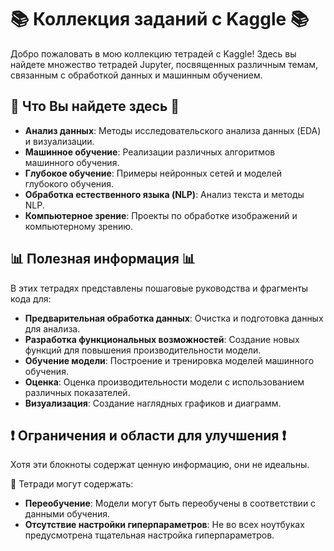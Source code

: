 # 📚 Коллекция заданий с Kaggle 📚

Добро пожаловать в мою коллекцию тетрадей с Kaggle!
Здесь вы найдете множество тетрадей Jupyter, посвященных различным темам, связанным с обработкой данных и машинным обучением.

## 🌟 Что Вы найдете здесь 🌟

- **Анализ данных**: Методы исследовательского анализа данных (EDA) и визуализации.
- **Машинное обучение**: Реализации различных алгоритмов машинного обучения.
- **Глубокое обучение**: Примеры нейронных сетей и моделей глубокого обучения.
- **Обработка естественного языка (NLP)**: Анализ текста и методы NLP.
- **Компьютерное зрение**: Проекты по обработке изображений и компьютерному зрению.

## 📊 Полезная информация 📊

В этих тетрадях представлены пошаговые руководства и фрагменты кода для:

- **Предварительная обработка данных**: Очистка и подготовка данных для анализа.
- **Разработка функциональных возможностей**: Создание новых функций для повышения производительности модели.
- **Обучение модели**: Построение и тренировка моделей машинного обучения.
- **Оценка**: Оценка производительности модели с использованием различных показателей.
- **Визуализация**: Создание наглядных графиков и диаграмм.

## ❗️ Ограничения и области для улучшения ❗️

Хотя эти блокноты содержат ценную информацию, они не идеальны.

🔞 Тетради могут содержать:

- **Переобучение**: Модели могут быть переобучены в соответствии с данными обучения.
- **Отсутствие настройки гиперпараметров**: Не во всех ноутбуках предусмотрена тщательная настройка гиперпараметров.
